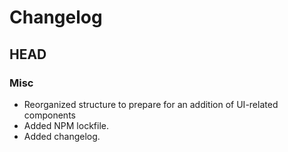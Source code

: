 # Changelog

## HEAD

### Misc
- Reorganized structure to prepare for an addition of UI-related components
- Added NPM lockfile.
- Added changelog.
